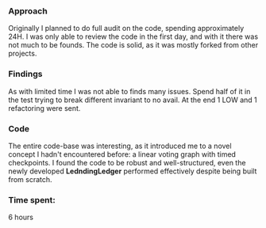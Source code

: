 ### Approach
Originally I planned to do full audit on the code, spending approximately 24H. I was only able to review the code in the first day, and with it there was not much to be founds. The code is solid, as it was mostly forked from other projects.

### Findings
As with limited time I was not able to finds many issues. Spend half of it in the test trying to break different invariant to no avail. At the end 1 LOW and 1 refactoring were sent. 

### Code
The entire code-base was interesting, as it introduced me to a novel concept I hadn't encountered before: a linear voting graph with timed checkpoints. I found the code to be robust and well-structured, even the newly developed **LedndingLedger** performed effectively despite being built from scratch.

### Time spent:
6 hours